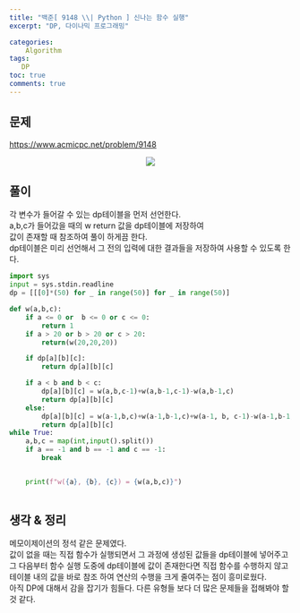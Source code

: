 ```yaml
---
title: "백준[ 9148 \\| Python ] 신나는 함수 실행"
excerpt: "DP, 다이나믹 프로그래밍"

categories:
    Algorithm
tags:
   DP
toc: true
comments: true
---
```

## 문제  
<https://www.acmicpc.net/problem/9148>
<p align = "center"><img src = "../../assets/images/boj/9148.png"></p>  

## 풀이  
각 변수가 들어갈 수 있는 dp테이블을 먼저 선언한다.  
a,b,c가 들어갔을 때의 w return 값을 dp테이블에 저장하여  
값이 존재할 때 참조하여 풀이 하게끔 한다.  
dp테이블은 미리 선언해서 그 전의 입력에 대한 결과들을 저장하여 사용할 수 있도록 한다.  

```python  
import sys
input = sys.stdin.readline
dp = [[[0]*(50) for _ in range(50)] for _ in range(50)]

def w(a,b,c):
    if a <= 0 or  b <= 0 or c <= 0:
        return 1
    if a > 20 or b > 20 or c > 20:
        return(w(20,20,20))

    if dp[a][b][c]:
        return dp[a][b][c]

    if a < b and b < c:
        dp[a][b][c] = w(a,b,c-1)+w(a,b-1,c-1)-w(a,b-1,c)
        return dp[a][b][c]
    else:
        dp[a][b][c] = w(a-1,b,c)+w(a-1,b-1,c)+w(a-1, b, c-1)-w(a-1,b-1,c-1)
        return dp[a][b][c]
while True:
    a,b,c = map(int,input().split())
    if a == -1 and b == -1 and c == -1:
        break


    print(f"w({a}, {b}, {c}) = {w(a,b,c)}")
            
```  
## 생각 & 정리  
메모이제이션의 정석 같은 문제였다.  
값이 없을 때는 직접 함수가 실행되면서 그 과정에 생성된 값들을 dp테이블에 넣어주고  
그 다음부터 함수 실행 도중에 dp테이블에 값이 존재한다면 직접 함수를 수행하지 않고  
테이블 내의 값을 바로 참조 하여 연산의 수행을 크게 줄여주는 점이 흥미로웠다.  
아직 DP에 대해서 감을 잡기가 힘들다. 다른 유형들 보다 더 많은 문제들을 접해봐야 할 것 같다.